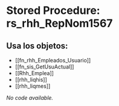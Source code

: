 # Stored Procedure: rs_rhh_RepNom1567

## Usa los objetos:
- [[fn_rhh_Empleados_Usuario]]
- [[fn_sis_GetUsuActual]]
- [[Rhh_Emplea]]
- [[rhh_liqhis]]
- [[rhh_liqmes]]

*No code available.*
